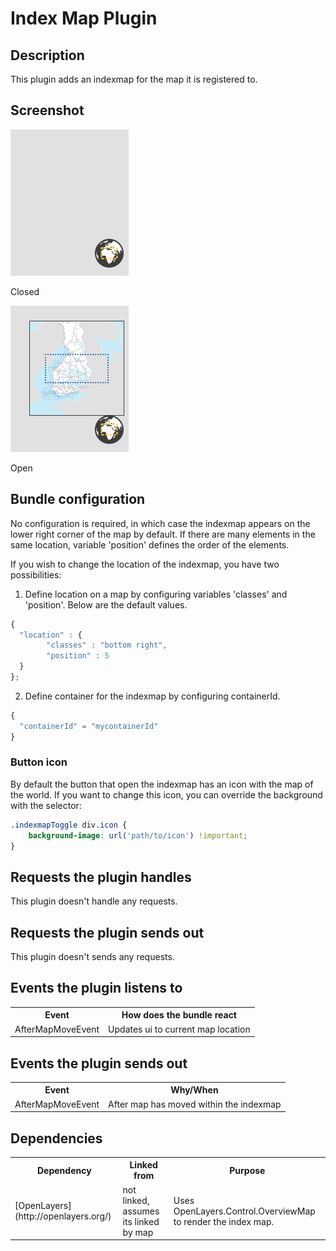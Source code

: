# Index Map Plugin

## Description

This plugin adds an indexmap for the map it is registered to.

## Screenshot

![closed](images/indexmap_closed.png)

Closed

![open](images/indexmap_open.png)

Open

## Bundle configuration

No configuration is required, in which case the indexmap appears on the lower right corner of the map by default. If there are many elements in the same location, variable 'position' defines the order of the elements. 


If you wish to change the location of the indexmap, you have two possibilities:

1) Define location on a map by configuring variables 'classes' and 'position'. Below are the default values.

```javascript
{
  "location" : {
        "classes" : "bottom right",
        "position" : 5
  }
};
```

2) Define container for the indexmap by configuring containerId.

```javascript
{
  "containerId" = "mycontainerId"
} 
```

### Button icon

By default the button that open the indexmap has an icon with the map of the world. If you want to change this icon, you can override the background with the selector:

```css
.indexmapToggle div.icon {
	background-image: url('path/to/icon') !important;
}
```


## Requests the plugin handles

This plugin doesn't handle any requests.

## Requests the plugin sends out

This plugin doesn't sends any requests.

## Events the plugin listens to

<table class="table">
  <tr>
    <th> Event </th><th> How does the bundle react</th>
  </tr>
  <tr>
    <td> AfterMapMoveEvent </td><td> Updates ui to current map location</td>
  </tr>
</table>

## Events the plugin sends out

<table class="table">
  <tr>
    <th> Event </th><th> Why/When</th>
  </tr>
  <tr>
    <td> AfterMapMoveEvent </td><td> After map has moved within the indexmap</td>
  </tr>
</table>

## Dependencies

<table class="table">
  <tr>
    <th> Dependency </th><th> Linked from </th><th> Purpose</th>
  </tr>
  <tr>
    <td> [OpenLayers](http://openlayers.org/) </td>
    <td> not linked, assumes its linked by map </td>
    <td> Uses OpenLayers.Control.OverviewMap to render the index map.</td>
  </tr>
</table>
